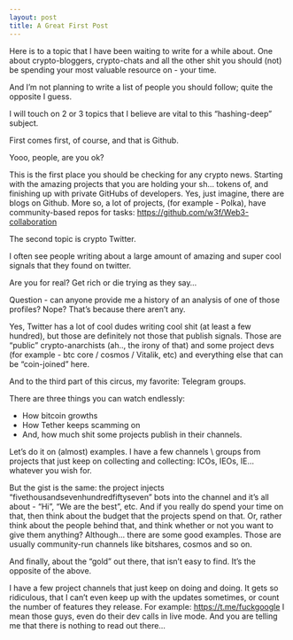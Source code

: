 ```yaml
---
layout: post
title: A Great First Post
---
```


Here is to a topic that I have been waiting to write for a while about. One about crypto-bloggers, crypto-chats and all the other shit you should (not) be spending your most valuable resource on - your time.

And I’m not planning to write a list of people you should follow; quite the opposite I guess.

I will touch on 2 or 3 topics that I believe are vital to this “hashing-deep” subject.

First comes first, of course, and that is Github.

Yooo, people, are you ok?

This is the first place you should be checking for any crypto news. Starting with the amazing projects that you are holding your sh… tokens of, and finishing up with private GitHubs of developers. Yes, just imagine, there are blogs on Github. More so, a lot of projects, (for example - Polka), have community-based repos for tasks: https://github.com/w3f/Web3-collaboration

The second topic is crypto Twitter.

I often see people writing about a large amount of amazing and super cool signals that they found on twitter.

Are you for real? Get rich or die trying as they say…

Question - can anyone provide me a history of an analysis of one of those profiles? Nope? That’s because there aren’t any.

Yes, Twitter has a lot of cool dudes writing cool shit (at least a few hundred), but those are definitely not those that publish signals. Those are “public” crypto-anarchists (ah.., the irony of that) and some project devs (for example - btc core / cosmos / Vitalik, etc) and everything else that can be “coin-joined” here.

And to the third part of this circus, my favorite: Telegram groups.

There are three things you can watch endlessly:

- How bitcoin growths
- How Tether keeps scamming on
- And, how much shit some projects publish in their channels.

Let’s do it on (almost) examples. I have a few channels \ groups from projects that just keep on collecting and collecting: ICOs, IEOs, IE… whatever you wish for.

But the gist is the same: the project injects “fivethousandsevenhundredfiftyseven” bots into the channel and it’s all about - “Hi”, “We are the best”, etc. And if you really do spend your time on that, then think about the budget that the projects spend on that. Or, rather think about the people behind that, and think whether or not you want to give them anything? Although… there are some good examples. Those are usually community-run channels like bitshares, cosmos and so on.

And finally, about the “gold” out there, that isn’t easy to find. It’s the opposite of the above.

I have a few project channels that just keep on doing and doing. It gets so ridiculous, that I can’t even keep up with the updates sometimes, or count the number of features they release. For example: https://t.me/fuckgoogle I mean those guys, even do their dev calls in live mode. And you are telling me that there is nothing to read out there…



